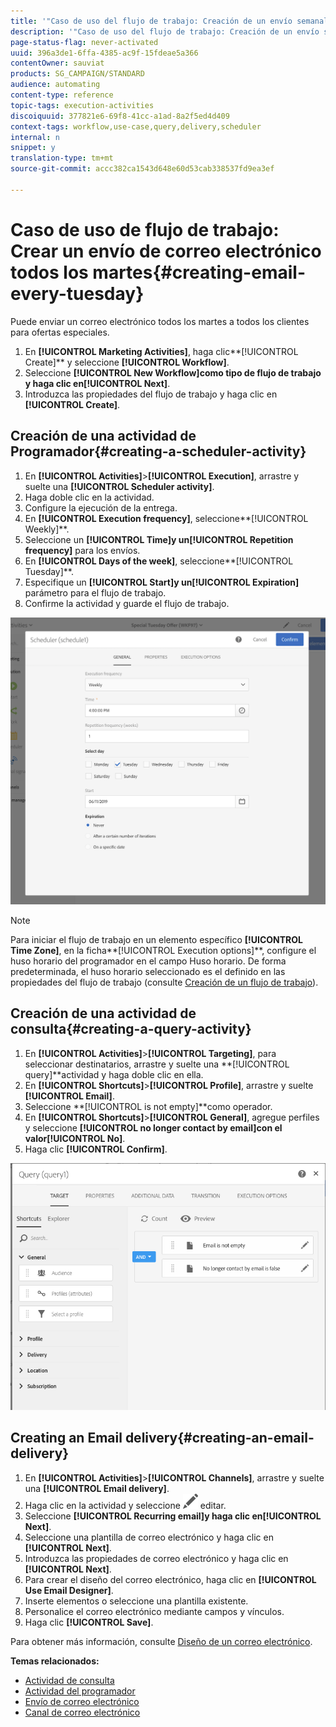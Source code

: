 ```yaml
---
title: '"Caso de uso del flujo de trabajo: Creación de un envío semanal"'
description: '"Caso de uso del flujo de trabajo: Creación de un envío semanal"'
page-status-flag: never-activated
uuid: 396a3de1-6ffa-4385-ac9f-15fdeae5a366
contentOwner: sauviat
products: SG_CAMPAIGN/STANDARD
audience: automating
content-type: reference
topic-tags: execution-activities
discoiquuid: 377821e6-69f8-41cc-a1ad-8a2f5ed4d409
context-tags: workflow,use-case,query,delivery,scheduler
internal: n
snippet: y
translation-type: tm+mt
source-git-commit: accc382ca1543d648e60d53cab338537fd9ea3ef

---
```



# Caso de uso de flujo de trabajo: Crear un envío de correo electrónico todos los martes{#creating-email-every-tuesday}

Puede enviar un correo electrónico todos los martes a todos los clientes para ofertas especiales.

1. En **[!UICONTROL Marketing Activities]**, haga clic**[!UICONTROL Create]** y seleccione **[!UICONTROL Workflow]**.
1. Seleccione **[!UICONTROL New Workflow]**como tipo de flujo de trabajo y haga clic en**[!UICONTROL Next]**.
1. Introduzca las propiedades del flujo de trabajo y haga clic en **[!UICONTROL Create]**.

## Creación de una actividad de Programador{#creating-a-scheduler-activity}

1. En **[!UICONTROL Activities]**>**[!UICONTROL Execution]**, arrastre y suelte una **[!UICONTROL Scheduler activity]**.
1. Haga doble clic en la actividad.
1. Configure la ejecución de la entrega.
1. En **[!UICONTROL Execution frequency]**, seleccione**[!UICONTROL Weekly]**.
1. Seleccione un **[!UICONTROL Time]**y un**[!UICONTROL Repetition frequency]** para los envíos.
1. En **[!UICONTROL Days of the week]**, seleccione**[!UICONTROL Tuesday]**.
1. Especifique un **[!UICONTROL Start]**y un**[!UICONTROL Expiration]** parámetro para el flujo de trabajo.
1. Confirme la actividad y guarde el flujo de trabajo.

![](assets/scheduler_properties.png)

>[!NOTE]
>
>Para iniciar el flujo de trabajo en un elemento específico **[!UICONTROL Time Zone]**, en la ficha**[!UICONTROL Execution options]**, configure el huso horario del programador en el campo Huso horario. De forma predeterminada, el huso horario seleccionado es el definido en las propiedades del flujo de trabajo (consulte [Creación de un flujo de trabajo](../../automating/using/building-a-workflow.md)).

## Creación de una actividad de consulta{#creating-a-query-activity}

1. En **[!UICONTROL Activities]**>**[!UICONTROL Targeting]**, para seleccionar destinatarios, arrastre y suelte una **[!UICONTROL query]**actividad y haga doble clic en ella.
1. En **[!UICONTROL Shortcuts]**>**[!UICONTROL Profile]**, arrastre y suelte **[!UICONTROL Email]**.
1. Seleccione **[!UICONTROL is not empty]**como operador.
1. En **[!UICONTROL Shortcuts]**>**[!UICONTROL General]**, agregue perfiles y seleccione **[!UICONTROL no longer contact by email]**con el valor**[!UICONTROL No]**.
1. Haga clic **[!UICONTROL Confirm]**.

![](assets/wf-complement-query.png)

## Creating an Email delivery{#creating-an-email-delivery}

1. En **[!UICONTROL Activities]**>**[!UICONTROL Channels]**, arrastre y suelte una **[!UICONTROL Email delivery]**.
1. Haga clic en la actividad y seleccione ![](assets/edit_darkgrey-24px.png) editar.
1. Seleccione **[!UICONTROL Recurring email]**y haga clic en**[!UICONTROL Next]**.
1. Seleccione una plantilla de correo electrónico y haga clic en **[!UICONTROL Next]**.
1. Introduzca las propiedades de correo electrónico y haga clic en **[!UICONTROL Next]**.
1. Para crear el diseño del correo electrónico, haga clic en **[!UICONTROL Use Email Designer]**.
1. Inserte elementos o seleccione una plantilla existente.
1. Personalice el correo electrónico mediante campos y vínculos.
1. Haga clic **[!UICONTROL Save]**.

Para obtener más información, consulte [Diseño de un correo electrónico](../../designing/using/designing-from-scratch.md#designing-an-email-content-from-scratch).

**Temas relacionados:**

* [Actividad de consulta](../..//automating/using/query.md)
* [Actividad del programador](../..//automating/using/scheduler.md)
* [Envío de correo electrónico](../..//automating/using/email-delivery.md)
* [Canal de correo electrónico](../..//channels/using/creating-an-email.md)
